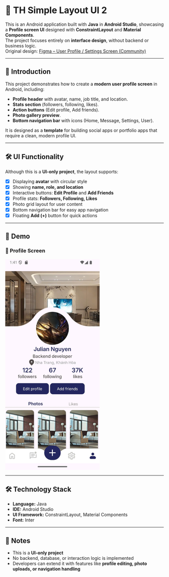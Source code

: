 # 📱 TH Simple Layout UI 2

This is an Android application built with **Java** in **Android Studio**, showcasing a **Profile screen UI** designed with **ConstraintLayout** and **Material Components**.  
The project focuses entirely on **interface design**, without backend or business logic.  
Original design: [Figma – User Profile / Settings Screen (Community)](https://www.figma.com/design/g1rrN0CfyUw2hso9TwsF2V/User-profile---Settings-screen--Community-?node-id=11-2369&t=GbthtR7QklAYM5gL-0)

---

## 🚀 Introduction
This project demonstrates how to create a **modern user profile screen** in Android, including:

- **Profile header** with avatar, name, job title, and location.  
- **Stats section** (followers, following, likes).  
- **Action buttons** (Edit profile, Add friends).  
- **Photo gallery preview**.  
- **Bottom navigation bar** with icons (Home, Message, Settings, User).  

It is designed as a **template** for building social apps or portfolio apps that require a clean, modern profile UI.

---

## 🛠 UI Functionality
Although this is a **UI-only project**, the layout supports:

- [x] Displaying **avatar** with circular style  
- [x] Showing **name, role, and location**  
- [x] Interactive buttons: **Edit Profile** and **Add Friends**  
- [x] Profile stats: **Followers, Following, Likes**  
- [x] Photo grid layout for user content  
- [x] Bottom navigation bar for easy app navigation  
- [x] Floating **Add (+)** button for quick actions  

---

## 📸 Demo

### 🔹 Profile Screen  
<img src="images/profile.png" alt="Profile UI" width="300"/>

---

## 🛠️ Technology Stack
- **Language:** Java  
- **IDE:** Android Studio  
- **UI Framework:** ConstraintLayout, Material Components  
- **Font:** Inter  

---

## 📌 Notes
- This is a **UI-only project**  
- No backend, database, or interaction logic is implemented  
- Developers can extend it with features like **profile editing, photo uploads, or navigation handling**  
